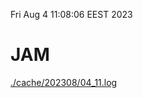 Fri Aug  4 11:08:06 EEST 2023
# JAM
<a href='./cache/202308/04_11.log'>./cache/202308/04_11.log</a>
